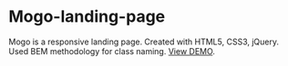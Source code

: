 # Mogo-landing-page
Mogo is a responsive landing page. Created with HTML5, CSS3, jQuery. Used BEM methodology for class naming.
[View DEMO](https://mogo-landing-page.web.app/).
